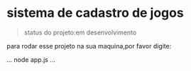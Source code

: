 # sistema de cadastro de jogos

>status do projeto:em desenvolvimento

para rodar esse projeto na sua maquina,por favor digite:

...
node app.js
...
